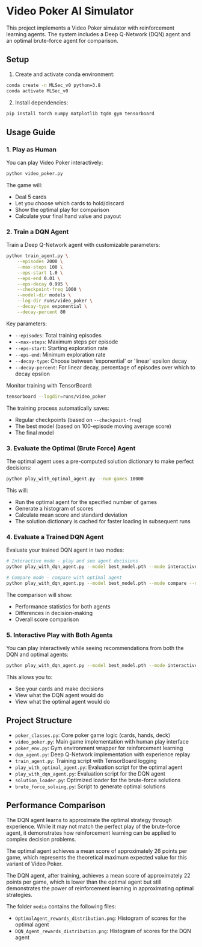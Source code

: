 # Video Poker AI Simulator

This project implements a Video Poker simulator with reinforcement learning agents. The system includes a Deep Q-Network (DQN) agent and an optimal brute-force agent for comparison.

## Setup

1. Create and activate conda environment:
```bash
conda create -n MLSec_v0 python=3.8
conda activate MLSec_v0
```

2. Install dependencies:
```bash
pip install torch numpy matplotlib tqdm gym tensorboard
```

## Usage Guide

### 1. Play as Human

You can play Video Poker interactively:

```bash
python video_poker.py
```

The game will:
- Deal 5 cards
- Let you choose which cards to hold/discard
- Show the optimal play for comparison
- Calculate your final hand value and payout

### 2. Train a DQN Agent

Train a Deep Q-Network agent with customizable parameters:

```bash
python train_agent.py \
    --episodes 2000 \
    --max-steps 100 \
    --eps-start 1.0 \
    --eps-end 0.01 \
    --eps-decay 0.995 \
    --checkpoint-freq 1000 \
    --model-dir models \
    --log-dir runs/video_poker \
    --decay-type exponential \
    --decay-percent 80
```

Key parameters:
- `--episodes`: Total training episodes
- `--max-steps`: Maximum steps per episode
- `--eps-start`: Starting exploration rate
- `--eps-end`: Minimum exploration rate
- `--decay-type`: Choose between 'exponential' or 'linear' epsilon decay
- `--decay-percent`: For linear decay, percentage of episodes over which to decay epsilon

Monitor training with TensorBoard:
```bash
tensorboard --logdir=runs/video_poker
```

The training process automatically saves:
- Regular checkpoints (based on `--checkpoint-freq`)
- The best model (based on 100-episode moving average score)
- The final model

### 3. Evaluate the Optimal (Brute Force) Agent

The optimal agent uses a pre-computed solution dictionary to make perfect decisions:

```bash
python play_with_optimal_agent.py --num-games 10000
```

This will:
- Run the optimal agent for the specified number of games
- Generate a histogram of scores
- Calculate mean score and standard deviation
- The solution dictionary is cached for faster loading in subsequent runs

### 4. Evaluate a Trained DQN Agent

Evaluate your trained DQN agent in two modes:

```bash
# Interactive mode - play and see agent decisions
python play_with_dqn_agent.py --model best_model.pth --mode interactive

# Compare mode - compare with optimal agent
python play_with_dqn_agent.py --model best_model.pth --mode compare --num-games 10000
```

The comparison will show:
- Performance statistics for both agents
- Differences in decision-making
- Overall score comparison

### 5. Interactive Play with Both Agents

You can play interactively while seeing recommendations from both the DQN and optimal agents:

```bash
python play_with_dqn_agent.py --model best_model.pth --mode interactive
```

This allows you to:
- See your cards and make decisions
- View what the DQN agent would do
- View what the optimal agent would do

## Project Structure

- `poker_classes.py`: Core poker game logic (cards, hands, deck)
- `video_poker.py`: Main game implementation with human play interface
- `poker_env.py`: Gym environment wrapper for reinforcement learning
- `dqn_agent.py`: Deep Q-Network implementation with experience replay
- `train_agent.py`: Training script with TensorBoard logging
- `play_with_optimal_agent.py`: Evaluation script for the optimal agent
- `play_with_dqn_agent.py`: Evaluation script for the DQN agent
- `solution_loader.py`: Optimized loader for the brute-force solutions
- `brute_force_solving.py`: Script to generate optimal solutions

## Performance Comparison

The DQN agent learns to approximate the optimal strategy through experience. While it may not match the perfect play of the brute-force agent, it demonstrates how reinforcement learning can be applied to complex decision problems.

The optimal agent achieves a mean score of approximately 26 points per game, which represents the theoretical maximum expected value for this variant of Video Poker.

The DQN agent, after training, achieves a mean score of approximately 22 points per game, which is lower than the optimal agent but still demonstrates the power of reinforcement learning in approximating optimal strategies.

The folder `media` contains the following files:
- `OptimalAgent_rewards_distribution.png`: Histogram of scores for the optimal agent
- `DQN_Agent_rewards_distribution.png`: Histogram of scores for the DQN agent
